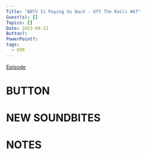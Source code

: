 ```yaml
---
Title: "BBTV Is Paying Us Back - Off The Rails #67"
Guest(s): []
Topics: []
Date: 2023-04-12
Button?: 
PowerPoint?: 
tags:
  - OTR
---
```

[Episode](https://youtu.be/hLMJZkI9Afc)
# BUTTON
# NEW SOUNDBITES
# NOTES


